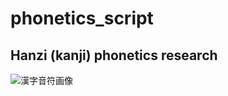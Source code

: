 # phonetics_script
## Hanzi (kanji) phonetics research

<img src="https://i.postimg.cc/T16yRY7n/Screen-Shot-2021-09-13-at-20-45-16.png" alt="漢字音符画像" title="漢字音符画像">
